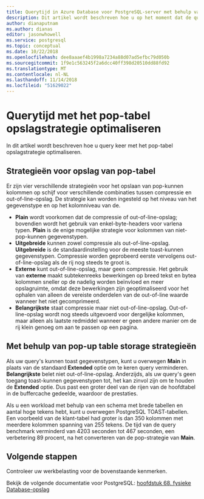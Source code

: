 ```yaml
---
title: Querytijd in Azure Database voor PostgreSQL-server met behulp van de pop-up tabel opslagstrategie optimaliseren
description: Dit artikel wordt beschreven hoe u op het moment dat de query met het pop tabel opslagstrategie in een Azure Database for PostgreSQL-server te optimaliseren.
author: dianaputnam
ms.author: dianas
editor: jasonwhowell
ms.service: postgresql
ms.topic: conceptual
ms.date: 10/22/2018
ms.openlocfilehash: dee8aaaef4b1998a7234a88d07ad5efbc79d050b
ms.sourcegitcommit: 1f9e1c563245f2a6dcc40ff398d20510dd88fd92
ms.translationtype: MT
ms.contentlocale: nl-NL
ms.lasthandoff: 11/14/2018
ms.locfileid: "51629022"
---
```

# <a name="optimizing-query-time-with-toast-table-storage-strategy"></a>Querytijd met het pop-tabel opslagstrategie optimaliseren 
In dit artikel wordt beschreven hoe u query keer met het pop-tabel opslagstrategie optimaliseren.

## <a name="toast-table-storage-strategies"></a>Strategieën voor opslag van pop-tabel
Er zijn vier verschillende strategieën voor het opslaan van pop-kunnen kolommen op schijf voor verschillende combinaties tussen compressie en out-of-line-opslag. De strategie kan worden ingesteld op het niveau van het gegevenstype en op het kolomniveau van de.
- **Plain** wordt voorkomen dat de compressie of out-of-line-opslag; bovendien wordt het gebruik van enkel-byte-headers voor varlena typen. **Plain** is de enige mogelijke strategie voor kolommen van niet-pop-kunnen gegevenstypen.
- **Uitgebreide** kunnen zowel compressie als out-of-line-opslag. **Uitgebreide** is de standaardinstelling voor de meeste toast-kunnen gegevenstypen. Compressie worden geprobeerd eerste vervolgens out-of-line-opslag als de rij nog steeds te groot is.
- **Externe** kunt out-of-line-opslag, maar geen compressie. Het gebruik van **externe** maakt subtekenreeks bewerkingen op breed tekst en bytea kolommen sneller op de nadelig worden beïnvloed en meer opslagruimte, omdat deze bewerkingen zijn geoptimaliseerd voor het ophalen van alleen de vereiste onderdelen van de out-of-line waarde wanneer het niet gecomprimeerd.
- **Belangrijkste** staat compressie maar niet out-of-line-opslag. Out-of-line-opslag wordt nog steeds uitgevoerd voor dergelijke kolommen, maar alleen als laatste redmiddel wanneer er geen andere manier om de rij klein genoeg om aan te passen op een pagina.

## <a name="using-toast-table-storage-strategies"></a>Met behulp van pop-up table storage strategieën
Als uw query's kunnen toast gegevenstypen, kunt u overwegen **Main** in plaats van de standaard **Extended** optie om te keren query verminderen. **Belangrijkste** belet niet out-of-line-opslag. Anderzijds, als uw query's geen toegang toast-kunnen gegevenstypen tot, het kan zinvol zijn om te houden de **Extended** optie. Dus past een groter deel van de rijen van de hoofdtabel in de buffercache gedeelde, waardoor de prestaties.

Als u een workload met behulp van een schema met brede tabellen en aantal hoge tekens hebt, kunt u overwegen PostgreSQL TOAST-tabellen. Een voorbeeld van de klant-tabel had groter is dan 350 kolommen met meerdere kolommen spanning van 255 tekens. De tijd van de query benchmark verminderd van 4203 seconden tot 467 seconden, een verbetering 89 procent, na het converteren van de pop-strategie van **Main**.

## <a name="next-steps"></a>Volgende stappen
Controleer uw werkbelasting voor de bovenstaande kenmerken. 

Bekijk de volgende documentatie voor PostgreSQL: [hoofdstuk 68, fysieke Database-opslag](https://www.postgresql.org/docs/current/storage-toast.html) 